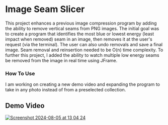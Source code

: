 # Image Seam Slicer


This project enhances a previous image compression program by adding the ability to remove vertical seams from PNG images. The initial goal was to create a program that identifies the most blue or lowest energy (least impact when removed) seam in an image, then removes it at the user's request (via the terminal). The user can also undo removals and save a final image. Seam removal and reinsertion needed to be O(n) time complexity. To further this project, I added the ability to watch multiple low energy seams be removed from the image in real time using JFrame.

### How To Use

I am working on creating a new demo video and expanding the program to take in any photo instead of from a preselected collection.

## Demo Video

[![Screenshot 2024-08-05 at 13 04 24](https://github.com/user-attachments/assets/2e35e7b2-ed67-40bf-82fb-14e4743308fe)](https://youtu.be/zpXWvhokJPs?si=XFfpx-X49Hldrjvf)

